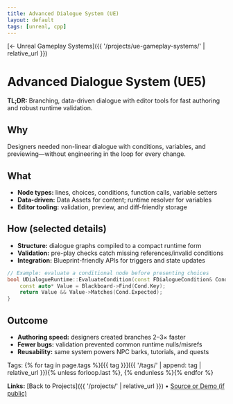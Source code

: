 ```yaml
---
title: Advanced Dialogue System (UE)
layout: default
tags: [unreal, cpp]
---
```


[← Unreal Gameplay Systems]({{ '/projects/ue-gameplay-systems/' | relative_url }})

# Advanced Dialogue System (UE5)

**TL;DR:** Branching, data-driven dialogue with editor tools for fast authoring and robust runtime validation.

## Why
Designers needed non-linear dialogue with conditions, variables, and previewing—without engineering in the loop for every change.

## What
- **Node types:** lines, choices, conditions, function calls, variable setters
- **Data-driven:** Data Assets for content; runtime resolver for variables
- **Editor tooling:** validation, preview, and diff-friendly storage

## How (selected details)
- **Structure:** dialogue graphs compiled to a compact runtime form
- **Validation:** pre-play checks catch missing references/invalid conditions
- **Integration:** Blueprint-friendly APIs for triggers and state updates

```cpp
// Example: evaluate a conditional node before presenting choices
bool UDialogueRuntime::EvaluateCondition(const FDialogueCondition& Cond) const {
    const auto* Value = Blackboard->Find(Cond.Key);
    return Value && Value->Matches(Cond.Expected);
}
```

## Outcome

* **Authoring speed:** designers created branches 2–3× faster
* **Fewer bugs:** validation prevented common runtime nulls/misrefs
* **Reusability:** same system powers NPC barks, tutorials, and quests

Tags: {% for tag in page.tags %}[{{ tag }}]({{ '/tags/' | append: tag | relative_url }}){% unless forloop.last %}, {% endunless %}{% endfor %}

**Links:** [Back to Projects]({{ '/projects/' | relative_url }}) • [Source or Demo (if public)](https://example.com)
